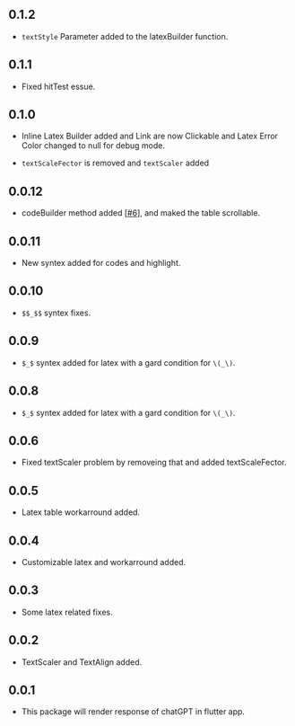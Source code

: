## 0.1.2

* `textStyle` Parameter added to the latexBuilder function.

## 0.1.1

* Fixed hitTest essue.

## 0.1.0

* Inline Latex Builder added and Link are now Clickable and Latex Error Color changed to null for debug mode.

* `textScaleFector` is removed and `textScaler` added

## 0.0.12

* codeBuilder method added [[#6](https://github.com/saminsohag/flutter_packages/issues/6)], and maked the table scrollable.

## 0.0.11

* New syntex added for codes and highlight.

## 0.0.10

* `$$_$$` syntex fixes.

## 0.0.9

* `$_$` syntex added for latex with a gard condition for `\(_\)`.

## 0.0.8

* `$_$` syntex added for latex with a gard condition for `\(_\)`.

## 0.0.6

* Fixed textScaler problem by removeing that and added textScaleFector.

## 0.0.5

* Latex table workarround added.

## 0.0.4

* Customizable latex and workarround added.

## 0.0.3

* Some latex related fixes.

## 0.0.2

* TextScaler and TextAlign added.

## 0.0.1

* This package will render response of chatGPT in flutter app.
